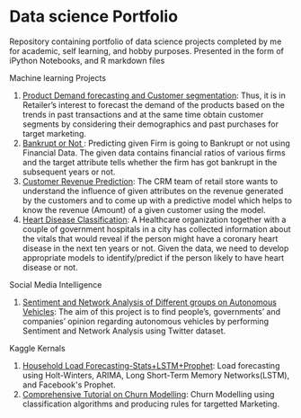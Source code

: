# Data science Portfolio

Repository containing portfolio of data science projects completed by me for academic, self learning, and hobby purposes. Presented in the form of iPython Notebooks, and R markdown files 

Machine learning Projects
  1. [Product Demand forecasting and Customer segmentation](/Customerseg/): Thus, it is in Retailer’s interest to forecast the demand of the products based on the trends in past transactions and at the same time obtain customer segments by considering their demographics and past purchases for target marketing.
  2. [Bankrupt or Not ](/BankruptorNot/): Predicting given Firm is going to Bankrupt or not using Financial Data. The given data contains financial ratios of various firms and the target attribute tells whether the firm has got bankrupt in the subsequent years or not.
  3. [Customer Revenue Prediction](CustomerRevenue.R): The CRM team of retail store wants to understand the influence of given attributes on the revenue generated by the customers and to come up with a predictive model which helps to know the revenue (Amount) of a given customer using the model.
  4. [Heart Disease Classification](HeartDisease.R): A Healthcare organization together with a couple of government hospitals in a city has collected information about the vitals that would reveal if the person might have a coronary heart disease in the next ten years or not. Given the data, we need to develop appropriate models to identify/predict if the person likely to have heart disease or not.
 
 Social Media Intelligence 
  1. [Sentiment and Network Analysis of Different groups on Autonomous Vehicles](https://drive.google.com/file/d/0B2rpo1ddK0UOZ3pHcnNSVXVCNDgtQWpNNUxqTElCV3I0bEZB/view?usp=sharing): The aim of this project is to find people’s, governments’ and companies’ opinion regarding autonomous vehicles by performing Sentiment and Network Analysis using Twitter dataset.

Kaggle Kernals

 1. [Household Load Forecasting-Stats+LSTM+Prophet](https://www.kaggle.com/yaswanthkumar/household-load-forecasting-stats-lstm-prophet): Load forecasting using Holt-Winters, ARIMA, Long Short-Term Memory Networks(LSTM), and Facebook's Prophet.
 2. [Comprehensive Tutorial on Churn Modelling](https://www.kaggle.com/yaswanthkumar/comprehensive-tutorial-on-churn-modelling): Churn Modelling using classification algorithms and producing rules for targetted Marketing.
